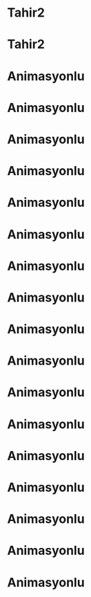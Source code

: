 # Tahir2
# Tahir2
# Animasyonlu
# Animasyonlu
# Animasyonlu
# Animasyonlu
# Animasyonlu
# Animasyonlu
# Animasyonlu
# Animasyonlu
# Animasyonlu
# Animasyonlu
# Animasyonlu
# Animasyonlu
# Animasyonlu
# Animasyonlu
# Animasyonlu
# Animasyonlu
# Animasyonlu
